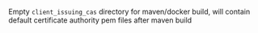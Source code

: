Empty `client_issuing_cas` directory for maven/docker build, will contain default certificate authority pem files after maven build
